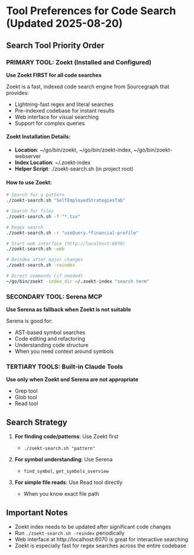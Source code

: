 # Tool Preferences for Code Search (Updated 2025-08-20)

## Search Tool Priority Order

### PRIMARY TOOL: Zoekt (Installed and Configured)
**Use Zoekt FIRST for all code searches**

Zoekt is a fast, indexed code search engine from Sourcegraph that provides:
- Lightning-fast regex and literal searches
- Pre-indexed codebase for instant results
- Web interface for visual searching
- Support for complex queries

#### Zoekt Installation Details:
- **Location**: ~/go/bin/zoekt, ~/go/bin/zoekt-index, ~/go/bin/zoekt-webserver
- **Index Location**: ~/.zoekt-index
- **Helper Script**: ./zoekt-search.sh (in project root)

#### How to use Zoekt:
```bash
# Search for a pattern
./zoekt-search.sh "SelfEmployedStrategiesTab"

# Search for files
./zoekt-search.sh -f "*.tsx"

# Regex search
./zoekt-search.sh -r "useQuery.*financial-profile"

# Start web interface (http://localhost:6070)
./zoekt-search.sh -web

# Reindex after major changes
./zoekt-search.sh -reindex

# Direct commands (if needed)
~/go/bin/zoekt -index_dir ~/.zoekt-index "search term"
```

### SECONDARY TOOL: Serena MCP
**Use Serena as fallback when Zoekt is not suitable**

Serena is good for:
- AST-based symbol searches
- Code editing and refactoring
- Understanding code structure
- When you need context around symbols

### TERTIARY TOOLS: Built-in Claude Tools
**Use only when Zoekt and Serena are not appropriate**

- Grep tool
- Glob tool
- Read tool

## Search Strategy

1. **For finding code/patterns**: Use Zoekt first
   - `./zoekt-search.sh "pattern"`
   
2. **For symbol understanding**: Use Serena
   - `find_symbol`, `get_symbols_overview`
   
3. **For simple file reads**: Use Read tool directly
   - When you know exact file path

## Important Notes
- Zoekt index needs to be updated after significant code changes
- Run `./zoekt-search.sh -reindex` periodically
- Web interface at http://localhost:6070 is great for interactive searching
- Zoekt is especially fast for regex searches across the entire codebase